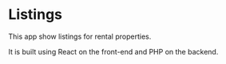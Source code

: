 # Listings

This app show listings for rental properties.

It is built using React on the front-end and PHP on the backend.
